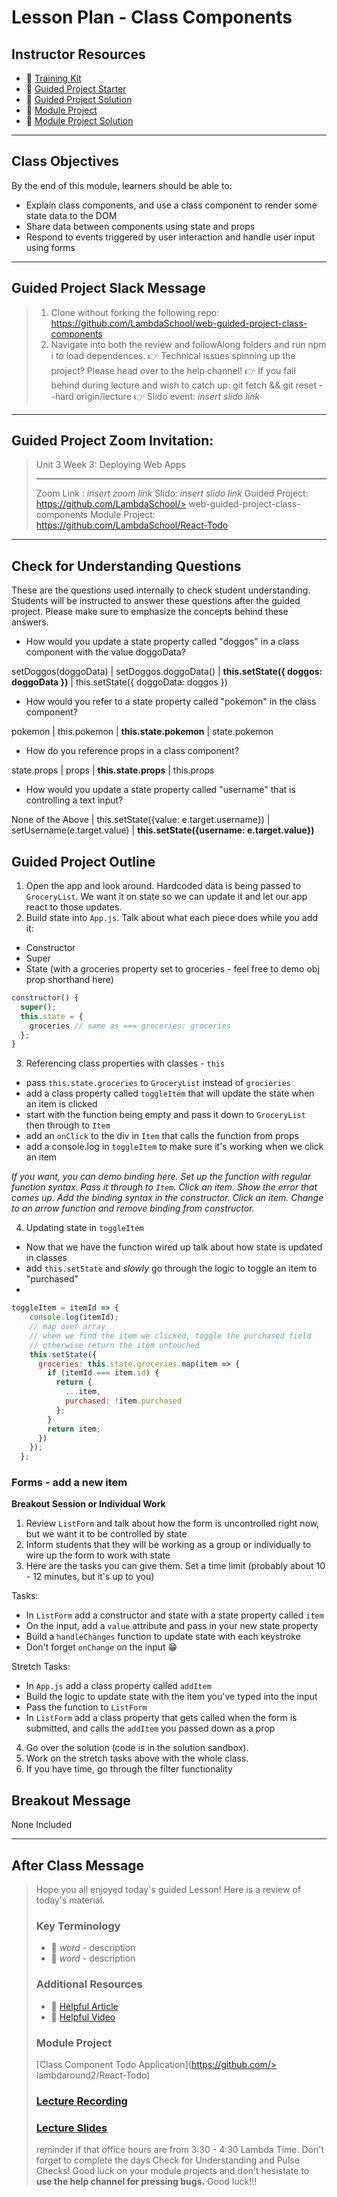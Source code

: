 # Lesson Plan - Class Components

## Instructor Resources
* 🐙 [Training Kit](https://learn.lambdaschool.com/web3/module/recnDKrWb24lgaziC)
* 🐙 [Guided Project Starter](https://github.com/LambdaSchool/web-guided-project-class-components)
* 🐙 [Guided Project Solution](https://github.com/LambdaSchool/web-guided-project-class-components-solution)
* 🐙 [Module Project](https://github.com/LambdaSchool/React-Todo)
* 🐙 [Module Project Solution](https://github.com/lambdaround2/React-Todo)

----

## Class Objectives

By the end of this module, learners should be able to:
* Explain class components, and use a class component to render some state data to the DOM
* Share data between components using state and props
* Respond to events triggered by user interaction and handle user input using forms

----

## Guided Project Slack Message
> 1. Clone without forking the following repo: https://github.com/LambdaSchool/web-guided-project-class-components
> 2. Navigate into both the review and followAlong folders and run npm i to load dependences.
> :point_right: Technical issues spinning up the project? Please head over to the help channel!
> :point_right: If you fall behind during lecture and wish to catch up:
> git fetch && git reset --hard origin/lecture
> :point_right: Slido event: *insert slido link*

----

## Guided Project Zoom Invitation:
> Unit 3 Week 3: Deploying Web Apps
> _______________________________________________________
> Zoom Link : *insert zoom link*
> Slido: *insert slido link*
> Guided Project: https://github.com/LambdaSchool/> web-guided-project-class-components
> Module Project: https://github.com/LambdaSchool/React-Todo

----

## Check for Understanding Questions

These are the questions used internally to check student understanding. Students will be instructed to answer these questions after the guided project. Please make sure to emphasize the concepts behind these answers.

* How would you update a state property called "doggos" in a class component with the value doggoData?

setDoggos(doggoData) | setDoggos.doggoData() | **this.setState({ doggos: doggoData })** | this.setState({ doggoData: doggos })

* How would you refer to a state property called "pokemon" in the class component?

pokemon | this.pokemon | **this.state.pokemon** | state.pokemon

* How do you reference props in a class component?

state.props | props | **this.state.props** | this.props

* How would you update a state property called "username" that is controlling a text input?

None of the Above | this.setState({value: e.target.username}) | setUsername(e.target.value) | **this.setState({username: e.target.value})**

## Guided Project Outline
1. Open the app and look around. Hardcoded data is being passed to `GroceryList`. We want it on state so we can update it and let our app react to those updates.
2. Build state into `App.js`. Talk about what each piece does while you add it:
  - Constructor
  - Super
  - State (with a groceries property set to groceries - feel free to demo obj prop shorthand here)

```javascript
constructor() {
  super();
  this.state = {
    groceries // same as === groceries: groceries
  };
}
```
3. Referencing class properties with classes - `this`
  - pass `this.state.groceries` to `GroceryList` instead of `grocieries`
  - add a class property called `toggleItem` that will update the state when an item is clicked
  - start with the function being empty and pass it down to `GroceryList` then through to `Item`
  - add an `onClick` to the div in `Item` that calls the function from props
  - add a console.log in `toggleItem` to make sure it's working when we click an item
  
_If you want, you can demo binding here. Set up the function with regular function syntax. Pass it through to `Item`. Click an item. Show the error that comes up. Add the binding syntax in the constructor. Click an item. Change to an arrow function and remove binding from constructor._

4. Updating state in `toggleItem`
  - Now that we have the function wired up talk about how state is updated in classes
  - add `this.setState` and _slowly_ go through the logic to toggle an item to "purchased"
  - 

```javascript
toggleItem = itemId => {
    console.log(itemId);
    // map over array
    // when we find the item we clicked, toggle the purchased field
    // otherwise return the item untouched
    this.setState({
      groceries: this.state.groceries.map(item => {
        if (itemId === item.id) {
          return {
            ...item,
            purchased: !item.purchased
          };
        }
        return item;
      })
    });
  };
```

### Forms - add a new item
**Breakout Session or Individual Work**
1. Review `ListForm` and talk about how the form is uncontrolled right now, but we want it to be controlled by state
2. Inform students that they will be working as a group or individually to wire up the form to work with state
3. Here are the tasks you can give them. Set a time limit (probably about 10 - 12 minutes, but it's up to you)

Tasks:
- In `ListForm` add a constructor and state with a state property called `item`
- On the input, add a `value` attribute and pass in your new state property
- Build a `handleChanges` function to update state with each keystroke
- Don't forget `onChange` on the input 😁

Stretch Tasks:
- In `App.js` add a class property called `addItem`
- Build the logic to update state with the item you've typed into the input
- Pass the function to `ListForm`
- In `ListForm` add a class property that gets called when the form is submitted, and calls the `addItem` you passed down as a prop

4. Go over the solution (code is in the solution sandbox). 
5. Work on the stretch tasks above with the whole class.
5. If you have time, go through the filter functionality

## Breakout Message
None Included

----

## After Class Message
> Hope you all enjoyed today's guided Lesson! Here is a review of today's material.
> 
> ### Key Terminology
> * 📝 *word* - description
> * 📝 *word* - description
> 
> ### Additional Resources
> * 📝 [Helpful Article](www.medium.com)
> * 🎥 [Helpful Video](www.youtube.com)
> 
> ### Module Project
> [Class Component Todo Application](https://github.com/> lambdaround2/React-Todo)
>
> ### [Lecture Recording](http://www.youtube.com)
>
> ### [Lecture Slides](http://www.youtube.com)
>
> reminder if that office hours are from 3:30 - 4:30 Lambda Time. Don't forget to complete the days Check for Understanding and Pulse Checks! Good luck on your module projects and don't hesistate to **use the help channel for pressing bugs.** Good luck!!!